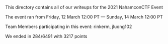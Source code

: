 This directory contains all of our writeups for the 2021 NahamconCTF Event

The event ran from Friday, 12 March 12:00 PT — Sunday, 14 March 12:00 PT

Team Members participating in this event: rinkerm, jluong102

We ended in 284/6491 with 3217 points
